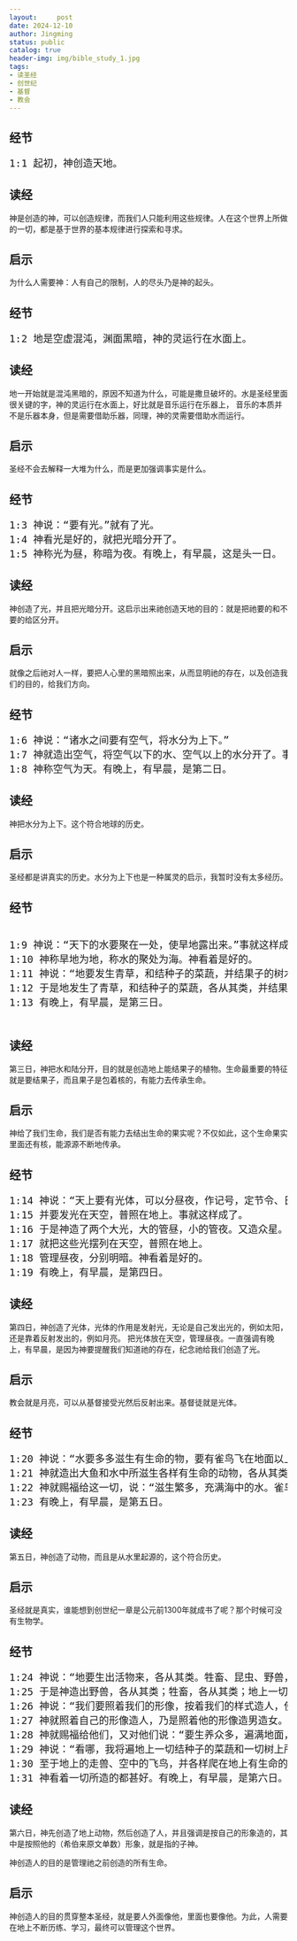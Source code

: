 ```yaml
---
layout:     post
date: 2024-12-10
author: Jingming
status: public
catalog: true
header-img: img/bible_study_1.jpg
tags:
- 读圣经
- 创世纪
- 基督
- 教会
---
```


## 经节
<pre style="font-size: 18px;">
1:1 起初，神创造天地。
</pre>

## 读经

神是创造的神，可以创造规律，而我们人只能利用这些规律。人在这个世界上所做的一切，都是基于世界的基本规律进行探索和寻求。

## 启示

为什么人需要神：人有自己的限制，人的尽头乃是神的起头。

## 经节
<pre style="font-size: 18px;">
1:2 地是空虚混沌，渊面黑暗，神的灵运行在水面上。
</pre>

## 读经

地一开始就是混沌黑暗的，原因不知道为什么，可能是撒旦破坏的。水是圣经里面很关键的字，神的灵运行在水面上，好比就是音乐运行在乐器上，
音乐的本质并不是乐器本身，但是需要借助乐器，同理，神的灵需要借助水而运行。

## 启示

圣经不会去解释一大堆为什么，而是更加强调事实是什么。

## 经节
<pre style="font-size: 18px;">
1:3 神说：“要有光。”就有了光。
1:4 神看光是好的，就把光暗分开了。 
1:5 神称光为昼，称暗为夜。有晚上，有早晨，这是头一日。
</pre>

## 读经

神创造了光，并且把光暗分开。这启示出来祂创造天地的目的：就是把祂要的和不要的给区分开。

## 启示

就像之后祂对人一样，要把人心里的黑暗照出来，从而显明祂的存在，以及创造我们的目的，给我们方向。

## 经节
<pre style="font-size: 18px;">
1:6 神说：“诸水之间要有空气，将水分为上下。”
1:7 神就造出空气，将空气以下的水、空气以上的水分开了。事就这样成了。
1:8 神称空气为天。有晚上，有早晨，是第二日。
</pre>

## 读经

神把水分为上下。这个符合地球的历史。

## 启示

圣经都是讲真实的历史。水分为上下也是一种属灵的启示，我暂时没有太多经历。

## 经节
<pre style="font-size: 18px;">

1:9 神说：“天下的水要聚在一处，使旱地露出来。”事就这样成了。
1:10 神称旱地为地，称水的聚处为海。神看着是好的。
1:11 神说：“地要发生青草，和结种子的菜蔬，并结果子的树木，各从其类，果子都包着核。”事就这样成了。
1:12 于是地发生了青草，和结种子的菜蔬，各从其类，并结果子的树木，各从其类，果子都包着核。神看着是好的。
1:13 有晚上，有早晨，是第三日。

</pre>

## 读经

第三日，神把水和陆分开，目的就是创造地上能结果子的植物。生命最重要的特征就是要结果子，而且果子是包着核的，有能力去传承生命。

## 启示

神给了我们生命，我们是否有能力去结出生命的果实呢？不仅如此，这个生命果实里面还有核，能源源不断地传承。

## 经节
<pre style="font-size: 18px;">
1:14 神说：“天上要有光体，可以分昼夜，作记号，定节令、日子、年岁。”
1:15 并要发光在天空，普照在地上。事就这样成了。
1:16 于是神造了两个大光，大的管昼，小的管夜。又造众星。
1:17 就把这些光摆列在天空，普照在地上。
1:18 管理昼夜，分别明暗。神看着是好的。
1:19 有晚上，有早晨，是第四日。
</pre>

## 读经

第四日，神创造了光体，光体的作用是发射光，无论是自己发出光的，例如太阳，还是靠着反射发出的，例如月亮。
把光体放在天空，管理昼夜。一直强调有晚上，有早晨，是因为神要提醒我们知道祂的存在，纪念祂给我们创造了光。

## 启示

教会就是月亮，可以从基督接受光然后反射出来。基督徒就是光体。

## 经节
<pre style="font-size: 18px;">
1:20 神说：“水要多多滋生有生命的物，要有雀鸟飞在地面以上，天空之中。”
1:21 神就造出大鱼和水中所滋生各样有生命的动物，各从其类。又造出各样飞鸟，各从其类。神看着是好的。
1:22 神就赐福给这一切，说：“滋生繁多，充满海中的水。雀鸟也要多生在地上。”
1:23 有晚上，有早晨，是第五日。
</pre>

## 读经

第五日，神创造了动物，而且是从水里起源的，这个符合历史。

## 启示

圣经就是真实，谁能想到创世纪一章是公元前1300年就成书了呢？那个时候可没有生物学。

## 经节

<pre style="font-size: 18px;">
1:24 神说：“地要生出活物来，各从其类。牲畜、昆虫、野兽，各从其类。”事就这样成了。
1:25 于是神造出野兽，各从其类；牲畜，各从其类；地上一切昆虫，各从其类。神看着是好的。
1:26 神说：“我们要照着我们的形像，按着我们的样式造人，使他们管理海里的鱼、空中的鸟、地上的牲畜和全地，并地上所爬的一切昆虫。”
1:27 神就照着自己的形像造人，乃是照着他的形像造男造女。
1:28 神就赐福给他们，又对他们说：“要生养众多，遍满地面，治理这地。也要管理海里的鱼、空中的鸟和地上各样行动的活物。”
1:29 神说：“看哪，我将遍地上一切结种子的菜蔬和一切树上所结有核的果子，全赐给你们作食物。”
1:30 至于地上的走兽、空中的飞鸟，并各样爬在地上有生命的物，我将青草赐给它们作食物。事就这样成了。
1:31 神看着一切所造的都甚好。有晚上，有早晨，是第六日。
</pre>

## 读经

第六日，神先创造了地上动物，然后创造了人，并且强调是按自己的形象造的，其中是按照他的（希伯来原文单数）形象，就是指的子神。

神创造人的目的是管理祂之前创造的所有生命。

## 启示

神创造人的目的贯穿整本圣经，就是要人外面像他，里面也要像他。为此，人需要在地上不断历练、学习，最终可以管理这个世界。


